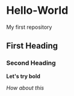 # Hello-World
My first repository
## First Heading 
### Second Heading 
**Let's try bold**

*How about this*
